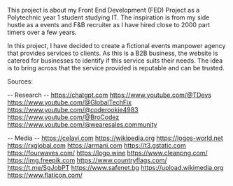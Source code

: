 

This project is about my Front End Development (FED) Project as a Polytechnic year 1 student studying IT.
The inspiration is from my side hustle as a events and F&B recruiter as I have hired close to 2000 part timers over a few years.

In this project, I have decided to create a fictional events manpower agency that provides services to clients.
As this is a B2B business, the website is catered for businesses to identify if this service suits their needs.
The idea is to bring across that the service provided is reputable and can be trusted.


Sources:

-- Research --
https://chatgpt.com
https://www.youtube.com/@TDevs
https://www.youtube.com/@GlobalTechFix
https://www.youtube.com/@coderookie4983
https://www.youtube.com/@BroCodez
https://www.youtube.com/@wearesales.community


-- Media --
https://celavi.com
https://wikipedia.org
https://logos-world.net
https://rxglobal.com
https://armani.com
https://t3.gstatic.com
https://fourwaves.com/
https://logo.wine
https://www.cleanpng.com/
https://img.freepik.com
https://www.countryflags.com/
https://t.me/SgJobPT
https://www.safenet.bg
https://upload.wikimedia.org
https://www.flaticon.com/